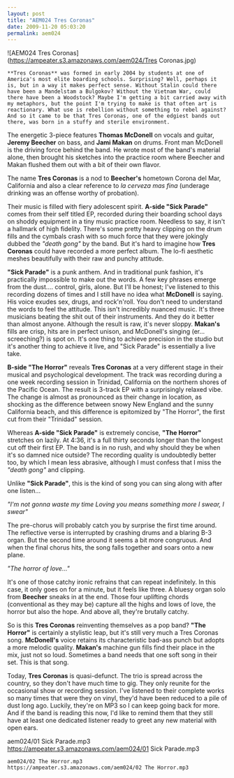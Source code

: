 ```yaml
---
layout: post
title: "AEM024 Tres Coronas"
date: 2009-11-20 05:03:20
permalink: aem024
---
```

![AEM024 Tres Coronas](https://ampeater.s3.amazonaws.com/aem024/Tres Coronas.jpg)

    **Tres Coronas** was formed in early 2004 by students at one of America's most elite boarding schools. Surprising? Well, perhaps it is, but in a way it makes perfect sense. Without Stalin could there have been a Mandelstam a Bulgokov? Without the Vietnam War, could there have been a Woodstock? Maybe I'm getting a bit carried away with my metaphors, but the point I'm trying to make is that often art is reactionary. What use is rebellion without something to rebel against? And so it came to be that Tres Coronas, one of the edgiest bands out there, was born in a stuffy and sterile environment.

The energetic 3-piece features **Thomas McDonell** on vocals and guitar, **Jeremy Beecher** on bass, and **Jami Makan** on drums. Front man McDonell is the driving force behind the band. He wrote most of the band's material alone, then brought his sketches into the practice room where Beecher and Makan flushed them out with a bit of their own flavor.

The name **Tres Coronas** is a nod to **Beecher's** hometown Corona del Mar, California and also a clear reference to _la cerveza mas fina_ (underage drinking was an offense worthy of probation).

Their music is filled with fiery adolescent spirit. **A-side "Sick Parade"** comes from their self titled EP, recorded during their boarding school days on shoddy equipment in a tiny music practice room. Needless to say, it isn't a hallmark of high fidelity. There's some pretty heavy clipping on the drum fills and the cymbals crash with so much force that they were jokingly dubbed the _"death gong"_ by the band. But it's hard to imagine how **Tres Coronas** could have recorded a more perfect album. The lo-fi aesthetic meshes beautifully with their raw and punchy attitude.

**"Sick Parade"** is a punk anthem. And in traditional punk fashion, it's practically impossible to make out the words. A few key phrases emerge from the dust.... control, girls, alone. But I'll be honest; I've listened to this recording dozens of times and I still have no idea what **McDonell** is saying. His voice exudes sex, drugs, and rock'n'roll. You don't need to understand the words to feel the attitude. This isn't incredibly nuanced music. It's three musicians beating the shit out of their instruments. And they do it better than almost anyone. Although the result is raw, it's never sloppy. **Makan's** fills are crisp, hits are in perfect unison, and McDonell's singing (er... screeching?) is spot on. It's one thing to achieve precision in the studio but it's another thing to achieve it live, and "Sick Parade" is essentially a live take.

**B-side "The Horror"** reveals **Tres Coronas** at a very different stage in their musical and psychological development. The track was recording during a one week recording session in Trinidad, California on the northern shores of the Pacific Ocean. The result is 3-track EP with a surprisingly relaxed vibe. The change is almost as pronounced as their change in location, as shocking as the difference between snowy New England and the sunny California beach, and this difference is epitomized by "The Horror", the first cut from their "Trinidad" session.

Whereas **A-side "Sick Parade"** is extremely concise, **"The Horror"** stretches on lazily. At 4:36, it's a full thirty seconds longer than the longest cut off their first EP. The band is in no rush, and why should they be when it's so damned nice outside? The recording quality is undoubtedly better too, by which I mean less abrasive, although I must confess that I miss the _"death gong"_ and clipping.

Unlike **"Sick Parade"**, this is the kind of song you can sing along with after one listen...

_"I'm not gonna waste my time_ _Loving you means something more_ _I swear, I swear"_

The pre-chorus will probably catch you by surprise the first time around. The reflective verse is interrupted by crashing drums and a blaring B-3 organ. But the second time around it seems a bit more congruous. And when the final chorus hits, the song falls together and soars onto a new plane.

_"The horror of love..."_

It's one of those catchy ironic refrains that can repeat indefinitely. In this case, it only goes on for a minute, but it feels like three. A bluesy organ solo from **Beecher** sneaks in at the end. Those four uplifting chords (conventional as they may be) capture all the highs and lows of love, the horror but also the hope. And above all, they're brutally catchy.

So is this **Tres Coronas** reinventing themselves as a pop band? **"The Horror"** is certainly a stylistic leap, but it's still very much a Tres Coronas song. **McDonell's** voice retains its characteristic bad-ass punch but adopts a more melodic quality. **Makan's** machine gun fills find their place in the mix, just not so loud. Sometimes a band needs that one soft song in their set. This is that song.

Today, **Tres Coronas** is quasi-defunct. The trio is spread across the country, so they don't have much time to gig. They only reunite for the occasional show or recording session. I've listened to their complete works so many times that were they on vinyl, they'd have been reduced to a pile of dust long ago. Luckily, they're on MP3 so I can keep going back for more. And if the band is reading this now, I'd like to remind them that they still have at least one dedicated listener ready to greet any new material with open ears.
  
  aem024/01 Sick Parade.mp3
    https://ampeater.s3.amazonaws.com/aem024/01 Sick Parade.mp3
    
    aem024/02 The Horror.mp3
    https://ampeater.s3.amazonaws.com/aem024/02 The Horror.mp3
    
    